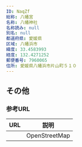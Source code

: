 ```yaml
---
ID: NaqZf
総称: 八幡宮
名称: 八幡神社
名称読み: null
別名: null
都道府県: 愛媛県
区域: 八幡浜市
緯度: 33.4583993
経度: 132.4271252
郵便番号: 7960065
住所: 愛媛県八幡浜市片山町５１０
---
```


## その他

### 参考URL

| URL | 説明          |
| --- | ------------- |
|     | OpenStreetMap |
